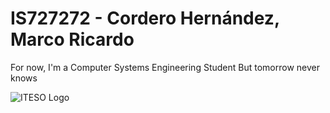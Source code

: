 # IS727272 - Cordero Hernández, Marco Ricardo

For now, I'm a Computer Systems Engineering Student
But tomorrow never knows

![ITESO Logo](https://live.staticflickr.com/65535/52293790880_63a0843082_b.jpg)
